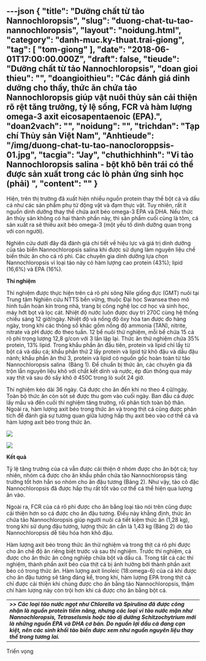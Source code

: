 ---json
{
    "title": "Dưỡng chất từ tảo Nannochloropsis",
    "slug": "duong-chat-tu-tao-nannochloropsis",
    "layout": "noidung.html",
    "category": "danh-muc.ky-thuat.trai-giong",
    "tag": [
        "tom-giong"
    ],
    "date": "2018-06-01T17:00:00.000Z",
    "draft": false,
    "tieude": "Dưỡng chất từ tảo Nannochloropsis",
    "doan gioi thieu": "",
    "doangioithieu": "Các đánh giá dinh dưỡng cho thấy, thức ăn chứa tảo Nannochloropsis giúp vật nuôi thủy sản cải thiện rõ rệt tăng trưởng, tỷ lệ sống, FCR và hàm lượng omega-3 axit eicosapentaenoic (EPA).",
    "doan2vach": "",
    "noidung": "",
    "trichdan": "Tạp chí Thủy sản Việt Nam",
    "Anhtieude": "/img/duong-chat-tu-tao-nanocloroppsis-01.jpg",
    "tacgia": "Jay",
    "chuthichhinh": "Vi tảo Nannochloropsis salina - bột khô bên trái có thể được sản xuất trong các lò phản ứng sinh học (phải) ",
    "__content__": ""
}
---
<p><span style="font-size:14px">Hiện, tr&ecirc;n thị trường đ&atilde; xuất hiện nhiều nguồn protein thay thế bột c&aacute; v&agrave; dầu c&aacute; như c&aacute;c sản phẩm phụ từ động vật v&agrave; đạm thực vật. Tuy nhi&ecirc;n, rất &iacute;t nguồn dinh dưỡng thay thế chứa axit b&eacute;o omega-3 EPA v&agrave; DHA. Nếu thức ăn thủy sản kh&ocirc;ng c&oacute; hai th&agrave;nh phần n&agrave;y, th&igrave; sản phẩm cuối c&ugrave;ng l&agrave; t&ocirc;m, c&aacute; sản xuất ra sẽ thiếu axit b&eacute;o omega-3 (một yếu tố dinh dưỡng quan trọng với con người).</span></p>

<p><span style="font-size:14px">Nghi&ecirc;n cứu dưới đ&acirc;y đ&atilde; đ&aacute;nh gi&aacute; chi tiết về hiệu lực v&agrave; gi&aacute; trị dinh dưỡng của tảo biển Nannochloropsis salina khi được sử dụng l&agrave;m nguy&ecirc;n liệu chế biến thức ăn cho c&aacute; r&ocirc; phi. C&aacute;c chuy&ecirc;n gia dinh dưỡng lựa chọn Nannochloropsis v&igrave; loại tảo n&agrave;y c&oacute; h&agrave;m lượng cao protein (43%); lipid (16,6%) v&agrave; EPA (16%).</span></p>

<p><span style="font-size:14px"><strong>Th&iacute; nghiệm</strong></span></p>

<p><span style="font-size:14px">Th&iacute; nghiệm được thực hiện tr&ecirc;n c&aacute; r&ocirc; phi s&ocirc;ng Nile giống đực (GMT) nu&ocirc;i tại Trung t&acirc;m Nghi&ecirc;n cứu NTTS bền vững, thuộc Đại học Swansea theo m&ocirc; h&igrave;nh tuần ho&agrave;n k&iacute;n trong nh&agrave;, trang bị c&ocirc;ng nghệ lọc cơ học v&agrave; sinh học, m&aacute;y hớt bọt v&agrave; lọc c&aacute;t. Nhiệt độ nước lu&ocirc;n được duy tr&igrave; 270C c&ugrave;ng hệ thống chiếu s&aacute;ng 12 giờ/ng&agrave;y. Nhiệt độ v&agrave; nồng độ &ocirc;xy h&ograve;a tan được đo h&agrave;ng ng&agrave;y, trong khi c&aacute;c th&ocirc;ng số kh&aacute;c gồm nồng độ ammonia (TAN), nitrite, nitrate v&agrave; pH được đo theo tuần. 12 bể nu&ocirc;i thử nghiệm, mỗi bể chứa 15 c&aacute; r&ocirc; phi trọng lượng 12,8 g/con với 3 lần lặp lại. Thức ăn thử nghiệm chứa 35% protein, 13% lipid. Trong khẩu phần ăn đầu ti&ecirc;n, protein v&agrave; lipid chỉ lấy từ bột c&aacute; v&agrave; dầu c&aacute;; khẩu phần thứ 2 lấy protein v&agrave; lipid từ kh&ocirc; đậu v&agrave; dầu đậu n&agrave;nh; khẩu phần ăn thứ 3, protein v&agrave; lipid c&oacute; nguồn gốc ho&agrave;n to&agrave;n từ tảo Nannochloropsis salina&nbsp; (Bảng 1). Để chuẩn bị thức ăn, c&aacute;c chuy&ecirc;n gia đ&atilde; trộn lẫn nguy&ecirc;n liệu kh&ocirc; với chất kết d&iacute;nh v&agrave; nước, &eacute;p đ&ugrave;n th&ocirc;ng qua m&aacute;y xay thịt v&agrave; sau đ&oacute; sấy kh&ocirc; ở 450C trong l&ograve; suốt 24 giờ.</span></p>

<p><span style="font-size:14px">Th&iacute; nghiệm k&eacute;o d&agrave;i 36 ng&agrave;y. C&aacute; được cho ăn đến khi no theo 4 cữ/ng&agrave;y. To&agrave;n bộ thức ăn c&ograve;n s&oacute;t sẽ được thu gom v&agrave;o cuối ng&agrave;y. Ban đầu c&aacute; được lấy mẫu v&agrave; đến cuối th&iacute; nghiệm tăng trưởng, rồi ph&acirc;n t&iacute;ch to&agrave;n bộ th&acirc;n. Ngo&agrave;i ra, h&agrave;m lượng axit b&eacute;o trong thức ăn v&agrave; trong thịt c&aacute; cũng được ph&acirc;n t&iacute;ch để đ&aacute;nh gi&aacute; sự tương quan giữa lượng hấp thụ axit b&eacute;o v&agrave;o cơ thể c&aacute; v&agrave; h&agrave;m lượng axit b&eacute;o trong thức ăn.</span></p>

<p><span style="font-size:14px"><img src="http://www.thuysanvietnam.com.vn/uploads/article2/baiviet/moitruong/duong-chat-tu-tao-nanocloroppsis-02.jpg" /></span></p>

<p><span style="font-size:14px"><img src="http://www.thuysanvietnam.com.vn/uploads/article2/baiviet/moitruong/duong-chat-tu-tao-nanocloroppsis-03.jpg" /></span></p>

<p><span style="font-size:14px"><strong>Kết quả</strong></span></p>

<p><span style="font-size:14px">Tỷ lệ tăng trưởng của c&aacute; vẫn được cải thiện ở nh&oacute;m được cho ăn bột c&aacute;; tuy nhi&ecirc;n, nh&oacute;m c&aacute; được cho ăn khẩu phần chứa tảo Nannochloropsis tăng trưởng tốt hơn hẳn so nh&oacute;m cho ăn đậu tương (Bảng 2). Như vậy, tảo c&ocirc; đặc Nannochloropsis đ&atilde; được hấp thụ rất tốt v&agrave;o cơ thể c&aacute; thể hiện qua lượng ăn v&agrave;o.</span></p>

<p><span style="font-size:14px">Ngo&agrave;i ra, FCR của c&aacute; r&ocirc; phi được cho ăn bằng loại tảo n&oacute;i tr&ecirc;n cũng được cải thiện hơn so c&aacute; được cho ăn đậu tương. Điều n&agrave;y khẳng định, thức ăn chứa tảo Nannochloropsis gi&uacute;p người nu&ocirc;i c&aacute; tiết kiệm thức ăn (1,28 kg), trong khi sử dụng đậu tương, lượng thức ăn cần l&agrave; 1,43 kg (Bảng 2) do tảo Nannochloropsis dễ ti&ecirc;u h&oacute;a hơn kh&ocirc; đậu.</span></p>

<p><span style="font-size:14px">H&agrave;m lượng axit b&eacute;o trong thức ăn thử nghiệm v&agrave; trong thịt c&aacute; r&ocirc; phi được cho ăn chế độ ăn ri&ecirc;ng biệt trước v&agrave; sau th&iacute; nghiệm. Trước th&iacute; nghiệm, c&aacute; được cho ăn thức ăn c&ocirc;ng nghiệp chứa bột v&agrave; dầu c&aacute;. Trong tất cả c&aacute;c th&iacute; nghiệm, th&agrave;nh phần axit b&eacute;o của thịt c&aacute; bị ảnh hưởng bởi th&agrave;nh phần axit b&eacute;o c&oacute; trong thức ăn. H&agrave;m lượng axit linoleic (18:omega-6) của c&aacute; khi được cho ăn đậu tương sẽ tăng đ&aacute;ng kể, trong khi, h&agrave;m lượng EPA trong thịt c&aacute; chỉ được cải thiện khi ch&uacute;ng được cho ăn bằng tảo Nannochloropsis, thậm ch&iacute; h&agrave;m lượng n&agrave;y c&ograve;n trội hơn khi c&aacute; được cho ăn bằng bột c&aacute;.</span></p>

<table>
	<tbody>
		<tr>
			<td><span style="font-size:14px"><strong><em>&gt;&gt; C&aacute;c loại tảo nước ngọt như Chlorella v&agrave; Spirulina đ&atilde; được c&ocirc;ng nhận l&agrave; nguồn protein tiềm năng, nhưng c&aacute;c loại vi tảo nước mặn như Nannochloropsis, Tetraselsmis hoặc tảo dị dưỡng Schitzochytrium mới l&agrave; những nguồn EPA v&agrave; DHA cơ bản. Do nguồn lợi dầu c&aacute; đang cạn kiệt, n&ecirc;n c&aacute;c sinh khối tảo biển được xem như nguồn nguy&ecirc;n liệu thay thế trong tương lai.</em></strong></span></td>
		</tr>
	</tbody>
</table>

<p><span style="font-size:14px">Triển vọng&nbsp;</span></p>
